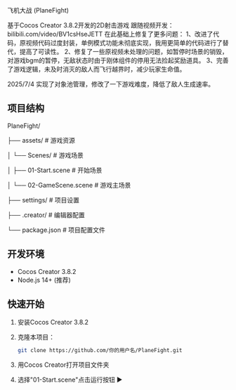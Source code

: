  飞机大战 (PlaneFight)

基于Cocos Creator 3.8.2开发的2D射击游戏
跟随视频开发：bilibili.com/video/BV1csHseJETT
在此基础上修复了更多问题：
1、改进了代码，原视频代码过度封装，单例模式功能未彻底实现，我用更简单的代码进行了替代，提高了可读性。
2、修复了一些原视频未处理的问题，如暂停时场景的销毁，对游戏bgm的暂停，无敌状态时由于刚体组件的停用无法捡起奖励道具。
3、完善了游戏逻辑，未及时消灭的敌人而飞行越界时，减少玩家生命值。

2025/7/4 实现了对象池管理，修改了一下游戏难度，降低了敌人生成速率。
## 项目结构

PlaneFight/

├── assets/ # 游戏资源

│ └── Scenes/ # 游戏场景

│ ├── 01-Start.scene # 开始场景

│ └── 02-GameScene.scene # 游戏主场景

├── settings/ # 项目设置

├── .creator/ # 编辑器配置

└── package.json # 项目配置文件


## 开发环境

- Cocos Creator 3.8.2
- Node.js 14+ (推荐)

## 快速开始

1. 安装Cocos Creator 3.8.2
2. 克隆本项目：
   ```bash
   git clone https://github.com/你的用户名/PlaneFight.git
   
3. 用Cocos Creator打开项目文件夹

4. 选择"01-Start.scene"点击运行按钮 ▶️
